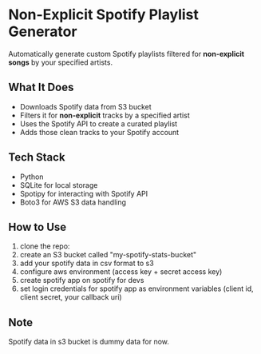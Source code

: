 # Non-Explicit Spotify Playlist Generator

Automatically generate custom Spotify playlists filtered for **non-explicit songs** by your specified artists.

## What It Does

- Downloads Spotify data from S3 bucket
- Filters it for **non-explicit** tracks by a specified artist
- Uses the Spotify API to create a curated playlist
- Adds those clean tracks to your Spotify account

## Tech Stack

- Python
- SQLite for local storage
- Spotipy for interacting with Spotify API
- Boto3 for AWS S3 data handling

## How to Use

1. clone the repo: 
2. create an S3 bucket called "my-spotify-stats-bucket"
3. add your spotify data in csv format to s3
4. configure aws environment (access key + secret access key)
5. create spotify app on spotify for devs
6. set login credentials for spotify app as environment variables (client id, client secret, your callback uri)

## Note

Spotify data in s3 bucket is dummy data for now.
